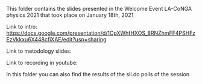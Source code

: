 This folder contains the slides presented in the Welcome Event LA-CoNGA physics 2021 that took place on January 18th, 2021

Link to intro: https://docs.google.com/presentation/d/1CpXWhfHXOS_8RNZhmFF4PSHFzEzVkkxu6X448cfiXAE/edit?usp=sharing

Link to metodology slides: 

Link to recording in youtube:

In this folder you can also find the results of the sli.do polls of the session
